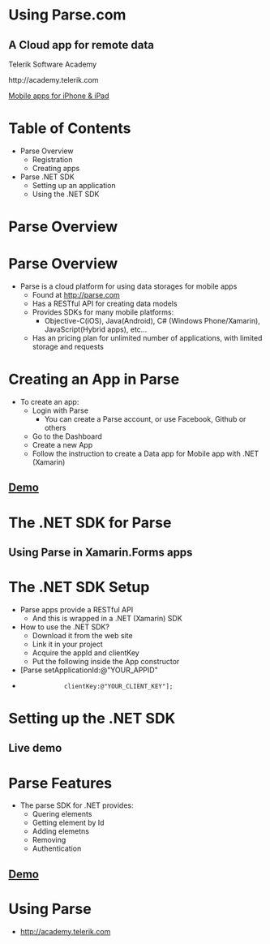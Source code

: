 <!-- section start -->
<!-- attr: { class:'slide-title', showInPresentation:true, style:'' } -->
# Using Parse.com
##  A Cloud app for remote data
<div class="signature">
    <p class="signature-course">Telerik Software Academy</p>
    <p class="signature-initiative">http://academy.telerik.com </p>
    <a href = "Mobile apps for iPhone & iPad" class="signature-link">Mobile apps for iPhone & iPad</a>
</div>

<!-- attr: { showInPresentation:true, style:'' } -->
# Table of Contents
- Parse Overview
  - Registration
  - Creating apps
- Parse .NET SDK
  - Setting up an application
  - Using the .NET SDK

<!-- section start -->
<!-- attr: { class:'slide-section', showInPresentation:true, style:'' } -->
# Parse Overview

<!-- attr: { showInPresentation:true, style:'' } -->
# Parse Overview
- Parse is a cloud platform for using data storages for mobile apps
  - Found at http://parse.com 
  - Has a RESTful API for creating data models
  - Provides SDKs for many mobile platforms:
    - Objective-C(iOS), Java(Android), C# (Windows Phone/Xamarin), JavaScript(Hybrid apps), etc…
  - Has an pricing plan for unlimited number of applications, with limited storage and requests

<!-- attr: { showInPresentation:true, style:'' } -->
# Creating an App in Parse
- To create an app:
  - Login with Parse
    - You can create a Parse account, or use Facebook, Github or others
  - Go to the Dashboard
  - Create a new App
  - Follow the instruction to create a Data app for Mobile app with .NET (Xamarin)

<!-- attr: { class:'slide-section demo', showInPresentation:true, style:'' } -->
<!-- # Creating an App in Parse -->
##  [Demo]()

<!-- section start -->
<!-- attr: { class:'slide-section', showInPresentation:true, style:'' } -->
# The .NET SDK for Parse
##  Using Parse in Xamarin.Forms apps

<!-- attr: { showInPresentation:true, style:'' } -->
# The .NET SDK Setup
- Parse apps provide a RESTful API
  - And this is wrapped in a .NET (Xamarin) SDK
- How to use the .NET SDK?
  - Download it from the web site
  - Link it in your project
  - Acquire the appId and clientKey
  - Put the following inside the App constructor
- [Parse setApplicationId:@"YOUR_APPID"               
-                 clientKey:@"YOUR_CLIENT_KEY"];

<!-- section start -->
<!-- attr: { class:'slide-section', showInPresentation:true, style:'' } -->
# Setting up the .NET SDK
##  Live demo

<!-- attr: { showInPresentation:true, style:'' } -->
# Parse Features
- The parse SDK for .NET provides:
  - Quering elements
  - Getting element by Id
  - Adding elemetns
  - Removing
  - Authentication

<!-- attr: { class:'slide-section demo', showInPresentation:true, style:'' } -->
<!-- # Parse .NET SDK Features -->
##  [Demo]()

<!-- attr: { showInPresentation:true, style:'' } -->
# Using Parse
- http://academy.telerik.com

